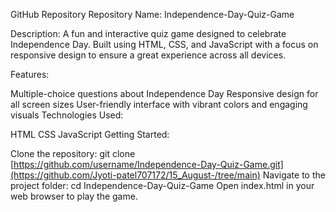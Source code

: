 GitHub Repository
Repository Name: Independence-Day-Quiz-Game

Description:
A fun and interactive quiz game designed to celebrate Independence Day. Built using HTML, CSS, and JavaScript with a focus on responsive design to ensure a great experience across all devices.

Features:

Multiple-choice questions about Independence Day
Responsive design for all screen sizes
User-friendly interface with vibrant colors and engaging visuals
Technologies Used:

HTML
CSS
JavaScript
Getting Started:

Clone the repository: git clone [https://github.com/username/Independence-Day-Quiz-Game.git](https://github.com/Jyoti-patel707172/15_August-/tree/main)
Navigate to the project folder: cd Independence-Day-Quiz-Game
Open index.html in your web browser to play the game.

